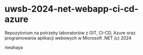 # uwsb-2024-net-webapp-ci-cd-azure

Repozytorium na potrzeby laboratoriów z GIT, CI-CD, Azure oraz programowania aplikacji webowych w Microsoft .NET
(c) 2024

nieahaya
